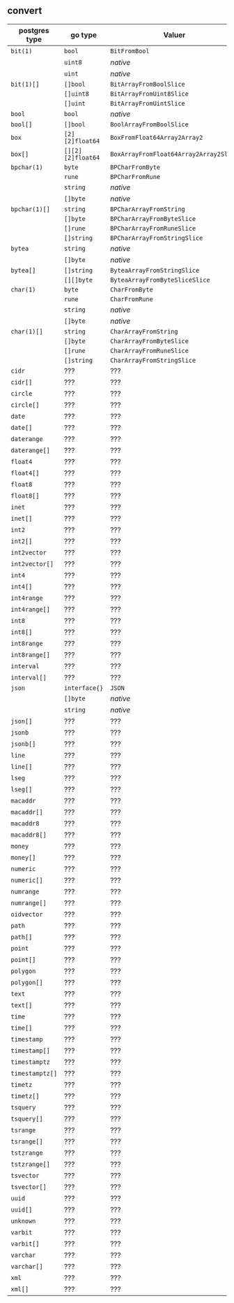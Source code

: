 ## convert

| postgres type  | go type           | Valuer                                 | Scanner                                |
|----------------|-------------------|----------------------------------------| ---------------------------------------|
| `bit(1)`       | `bool`            | `BitFromBool`                          | *native*                               |
|                | `uint8`           | *native*                               | *native*                               |
|                | `uint`            | *native*                               | *native*                               |
| `bit(1)[]`     | `[]bool`          | `BitArrayFromBoolSlice`                | `BitArrayToBoolSlice`                  |
|                | `[]uint8`         | `BitArrayFromUint8Slice`               | `BitArrayToUint8Slice`                 |
|                | `[]uint`          | `BitArrayFromUintSlice`                | `BitArrayToUintSlice`                  |
| `bool`         | `bool`            | *native*                               | *native*                               |
| `bool[]`       | `[]bool`          | `BoolArrayFromBoolSlice`               | `BoolArrayToBoolSlice`                 |
| `box`          | `[2][2]float64`   | `BoxFromFloat64Array2Array2`           | `BoxToFloat64Array2Array2`             |
| `box[]`        | `[][2][2]float64` | `BoxArrayFromFloat64Array2Array2Slice` | `BoxArrayToFloat64Array2Array2Slice`   |
| `bpchar(1)`    | `byte`            | `BPCharFromByte`                       | `BPCharToByte`                         |
|                | `rune`		  	 | `BPCharFromRune`                       | `BPCharToRune`                         |
|                | `string`          | *native*                               | *native*                               |
|                | `[]byte`          | *native*                               | *native*                               |
| `bpchar(1)[]`  | `string`          | `BPCharArrayFromString`                | `BPCharArrayToString`                  |
|                | `[]byte`          | `BPCharArrayFromByteSlice`             | `BPCharArrayToByteSlice`               |
|                | `[]rune`          | `BPCharArrayFromRuneSlice`             | `BPCharArrayToRuneSlice`               |
|                | `[]string`        | `BPCharArrayFromStringSlice`           | `BPCharArrayToStringSlice`             |
| `bytea`        | `string`          | *native*                               | *native*                               |
|                | `[]byte`          | *native*                               | *native*                               |
| `bytea[]`      | `[]string`        | `ByteaArrayFromStringSlice`            | `ByteaArrayToStringSlice`              |
|                | `[][]byte`        | `ByteaArrayFromByteSliceSlice`         | `ByteaArrayToByteSliceSlice`           |
| `char(1)`      | `byte`            | `CharFromByte`                         | `CharToByte`                           |
|                | `rune`			 | `CharFromRune`                         | `CharToRune`                           |
|                | `string`          | *native*                               | *native*                               |
|                | `[]byte`          | *native*                               | *native*                               |
| `char(1)[]`    | `string`          | `CharArrayFromString`                  | `CharArrayToString`                    |
|                | `[]byte`          | `CharArrayFromByteSlice`               | `CharArrayToByteSlice`                 |
|                | `[]rune`          | `CharArrayFromRuneSlice`               | `CharArrayToRuneSlice`                 |
|                | `[]string`        | `CharArrayFromStringSlice`             | `CharArrayToStringSlice`               |
| `cidr`         | ???               | ???                                    | ???                                    |
| `cidr[]`       | ???               | ???                                    | ???                                    |
| `circle`       | ???               | ???                                    | ???                                    |
| `circle[]`     | ???               | ???                                    | ???                                    |
| `date`         | ???               | ???                                    | ???                                    |
| `date[]`       | ???               | ???                                    | ???                                    |
| `daterange`    | ???               | ???                                    | ???                                    |
| `daterange[]`  | ???               | ???                                    | ???                                    |
| `float4`       | ???               | ???                                    | ???                                    |
| `float4[]`     | ???               | ???                                    | ???                                    |
| `float8`       | ???               | ???                                    | ???                                    |
| `float8[]`     | ???               | ???                                    | ???                                    |
| `inet`         | ???               | ???                                    | ???                                    |
| `inet[]`       | ???               | ???                                    | ???                                    |
| `int2`         | ???               | ???                                    | ???                                    |
| `int2[]`       | ???               | ???                                    | ???                                    |
| `int2vector`   | ???               | ???                                    | ???                                    |
| `int2vector[]` | ???               | ???                                    | ???                                    |
| `int4`         | ???               | ???                                    | ???                                    |
| `int4[]`       | ???               | ???                                    | ???                                    |
| `int4range`    | ???               | ???                                    | ???                                    |
| `int4range[]`  | ???               | ???                                    | ???                                    |
| `int8`         | ???               | ???                                    | ???                                    |
| `int8[]`       | ???               | ???                                    | ???                                    |
| `int8range`    | ???               | ???                                    | ???                                    |
| `int8range[]`  | ???               | ???                                    | ???                                    |
| `interval`     | ???               | ???                                    | ???                                    |
| `interval[]`   | ???               | ???                                    | ???                                    |
| `json`         | `interface{}`     | `JSON`                                 | `JSON`                                 |
|                | `[]byte`          | *native*                               | *native*                               |
|                | `string`          | *native*                               | *native*                               |
| `json[]`       | ???               | ???                                    | ???                                    |
| `jsonb`        | ???               | ???                                    | ???                                    |
| `jsonb[]`      | ???               | ???                                    | ???                                    |
| `line`         | ???               | ???                                    | ???                                    |
| `line[]`       | ???               | ???                                    | ???                                    |
| `lseg`         | ???               | ???                                    | ???                                    |
| `lseg[]`       | ???               | ???                                    | ???                                    |
| `macaddr`      | ???               | ???                                    | ???                                    |
| `macaddr[]`    | ???               | ???                                    | ???                                    |
| `macaddr8`     | ???               | ???                                    | ???                                    |
| `macaddr8[]`   | ???               | ???                                    | ???                                    |
| `money`        | ???               | ???                                    | ???                                    |
| `money[]`      | ???               | ???                                    | ???                                    |
| `numeric`      | ???               | ???                                    | ???                                    |
| `numeric[]`    | ???               | ???                                    | ???                                    |
| `numrange`     | ???               | ???                                    | ???                                    |
| `numrange[]`   | ???               | ???                                    | ???                                    |
| `oidvector`    | ???               | ???                                    | ???                                    |
| `path`         | ???               | ???                                    | ???                                    |
| `path[]`       | ???               | ???                                    | ???                                    |
| `point`        | ???               | ???                                    | ???                                    |
| `point[]`      | ???               | ???                                    | ???                                    |
| `polygon`      | ???               | ???                                    | ???                                    |
| `polygon[]`    | ???               | ???                                    | ???                                    |
| `text`         | ???               | ???                                    | ???                                    |
| `text[]`       | ???               | ???                                    | ???                                    |
| `time`         | ???               | ???                                    | ???                                    |
| `time[]`       | ???               | ???                                    | ???                                    |
| `timestamp`    | ???               | ???                                    | ???                                    |
| `timestamp[]`  | ???               | ???                                    | ???                                    |
| `timestamptz`  | ???               | ???                                    | ???                                    |
| `timestamptz[]`| ???               | ???                                    | ???                                    |
| `timetz`       | ???               | ???                                    | ???                                    |
| `timetz[]`     | ???               | ???                                    | ???                                    |
| `tsquery`      | ???               | ???                                    | ???                                    |
| `tsquery[]`    | ???               | ???                                    | ???                                    |
| `tsrange`      | ???               | ???                                    | ???                                    |
| `tsrange[]`    | ???               | ???                                    | ???                                    |
| `tstzrange`    | ???               | ???                                    | ???                                    |
| `tstzrange[]`  | ???               | ???                                    | ???                                    |
| `tsvector`     | ???               | ???                                    | ???                                    |
| `tsvector[]`   | ???               | ???                                    | ???                                    |
| `uuid`         | ???               | ???                                    | ???                                    |
| `uuid[]`       | ???               | ???                                    | ???                                    |
| `unknown`      | ???               | ???                                    | ???                                    |
| `varbit`       | ???               | ???                                    | ???                                    |
| `varbit[]`     | ???               | ???                                    | ???                                    |
| `varchar`      | ???               | ???                                    | ???                                    |
| `varchar[]`    | ???               | ???                                    | ???                                    |
| `xml`          | ???               | ???                                    | ???                                    |
| `xml[]`        | ???               | ???                                    | ???                                    |
